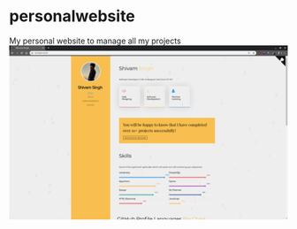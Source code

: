 # personalwebsite
My personal website to manage all my projects
![Front End ScreenShot](homepage.png)
